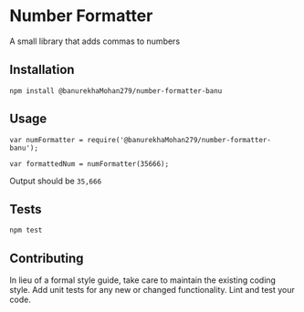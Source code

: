 Number Formatter
=========

A small library that adds commas to numbers

## Installation

  `npm install @banurekhaMohan279/number-formatter-banu`

## Usage

    var numFormatter = require('@banurekhaMohan279/number-formatter-banu');

    var formattedNum = numFormatter(35666);
  
  
  Output should be `35,666`


## Tests

  `npm test`

## Contributing

In lieu of a formal style guide, take care to maintain the existing coding style. Add unit tests for any new or changed functionality. Lint and test your code.